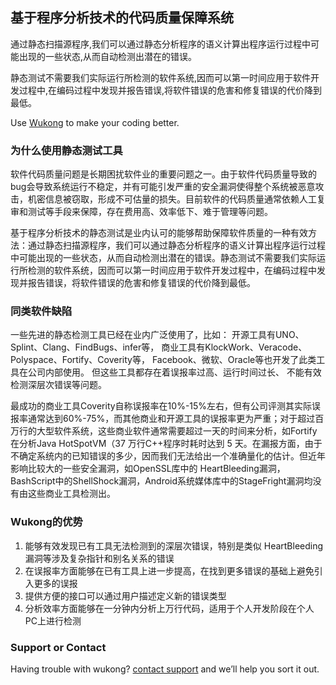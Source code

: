 ## 基于程序分析技术的代码质量保障系统

通过静态扫描源程序,我们可以通过静态分析程序的语义计算出程序运行过程中可能出现的一些状态,从而自动检测出潜在的错误。

静态测试不需要我们实际运行所检测的软件系统,因而可以第一时间应用于软件开发过程中,在编码过程中发现并报告错误,将软件错误的危害和修复错误的代价降到最低。

Use [Wukong](https://jekyllrb.com/) to make your coding better.


### 为什么使用静态测试工具

软件代码质量问题是长期困扰软件业的重要问题之一。由于软件代码质量导致的bug会导致系统运行不稳定，并有可能引发严重的安全漏洞使得整个系统被恶意攻击，机密信息被窃取，形成不可估量的损失。目前软件的代码质量通常依赖人工复审和测试等手段来保障，存在费用高、效率低下、难于管理等问题。

基于程序分析技术的静态测试是业内认可的能够帮助保障软件质量的一种有效方法：通过静态扫描源程序，我们可以通过静态分析程序的语义计算出程序运行过程中可能出现的一些状态，从而自动检测出潜在的错误。静态测试不需要我们实际运行所检测的软件系统，因而可以第一时间应用于软件开发过程中，在编码过程中发现并报告错误，将软件错误的危害和修复错误的代价降到最低。

### 同类软件缺陷

一些先进的静态检测工具已经在业内广泛使用了，比如：
开源工具有UNO、Splint、Clang、FindBugs、infer等，
商业工具有KlockWork、Veracode、Polyspace、Fortify、Coverity等，
Facebook、微软、Oracle等也开发了此类工具在公司内部使用。
但这些工具都存在着误报率过高、运行时间过长、 不能有效检测深层次错误等问题。

最成功的商业工具Coverity自称误报率在10%-15%左右，但有公司评测其实际误报率通常达到60%-75%，而其他商业和开源工具的误报率更为严重；对于超过百万行的大型软件系统，这些商业软件通常需要超过一天的时间来分析，如Fortify在分析Java HotSpotVM（37 万行C++程序时耗时达到 5 天。在漏报方面，由于不确定系统内的已知错误的多少，因而我们无法给出一个准确量化的估计。但近年影响比较大的一些安全漏洞，如OpenSSL库中的 HeartBleeding漏洞，BashScript中的ShellShock漏洞，Android系统媒体库中的StageFright漏洞均没有由这些商业工具检测出。


### Wukong的优势

1. 能够有效发现已有工具无法检测到的深层次错误，特别是类似 HeartBleeding 漏洞等涉及复杂指针和别名关系的错误
2. 在误报率方面能够在已有工具上进一步提高，在找到更多错误的基础上避免引入更多的误报
3. 提供方便的接口可以通过用户描述定义新的错误类型
4. 分析效率方面能够在一分钟内分析上万行代码，适用于个人开发阶段在个人PC上进行检测


### Support or Contact

Having trouble with wukong? [contact support](mailto:676760359@qq.com) and we’ll help you sort it out.
